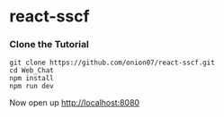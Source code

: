 # react-sscf


### Clone the Tutorial
```
git clone https://github.com/onion07/react-sscf.git
cd Web_Chat
npm install
npm run dev
```


Now open up  [http://localhost:8080](http://localhost:8080)
